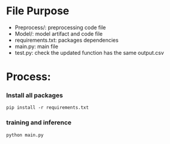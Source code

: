 # File Purpose
* Preprocess/: preprocessing code file
* Model/: model artifact and code file
* requirements.txt: packages dependencies
* main.py: main file
* test.py: check the updated function has the same output.csv
# Process:
### Install all packages
`pip install -r requirements.txt` 
### training and inference
`python main.py`
